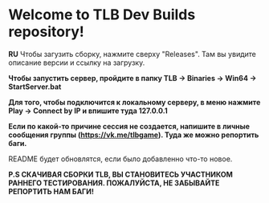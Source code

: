 # Welcome to TLB Dev Builds repository!
**RU**
Чтобы загузить сборку, нажмите сверху "Releases". Там вы увидите описание версии и ссылку на загрузку.

**Чтобы запустить сервер, пройдите в папку TLB -> Binaries -> Win64 -> StartServer.bat**

**Для того, чтобы подключится к локальному серверу, в меню нажмите Play -> Connect by IP и впишите туда 127.0.0.1**

**Если по какой-то причине сессия не создается, напишите в личные сообщения группы (https://vk.me/tlbgame). Туда же можно репортить баги.**

README будет обновлятся, если было добавленно что-то новое.

__**P.S СКАЧИВАЯ СБОРКИ TLB, ВЫ СТАНОВИТЕСЬ УЧАСТНИКОМ РАННЕГО ТЕСТИРОВАНИЯ. ПОЖАЛУЙСТА, НЕ ЗАБЫВАЙТЕ РЕПОРТИТЬ НАМ БАГИ!**__
